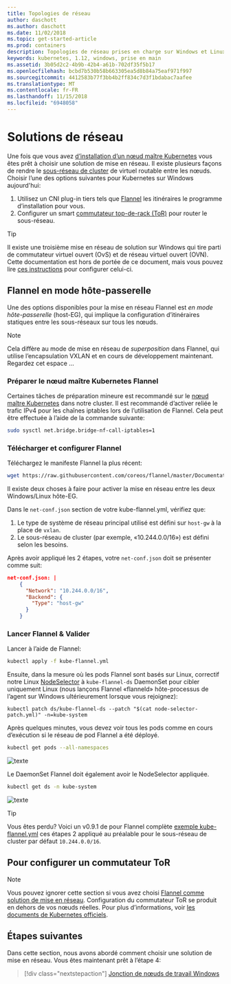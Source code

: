 ```yaml
---
title: Topologies de réseau
author: daschott
ms.author: daschott
ms.date: 11/02/2018
ms.topic: get-started-article
ms.prod: containers
description: Topologies de réseau prises en charge sur Windows et Linux.
keywords: kubernetes, 1.12, windows, prise en main
ms.assetid: 3b05d2c2-4b9b-42b4-a61b-702df35f5b17
ms.openlocfilehash: bcbd7b530b58b663305ea5d8b84a75eaf971f997
ms.sourcegitcommit: 4412583b77f3bb4b2ff834c7d3f1bdabac7aafee
ms.translationtype: MT
ms.contentlocale: fr-FR
ms.lasthandoff: 11/15/2018
ms.locfileid: "6948058"
---
```

# <a name="network-solutions"></a>Solutions de réseau #

Une fois que vous avez [d’installation d’un nœud maître Kubernetes](./creating-a-linux-master.md) vous êtes prêt à choisir une solution de mise en réseau. Il existe plusieurs façons de rendre le [sous-réseau de cluster](./getting-started-kubernetes-windows.md#cluster-subnet-def) de virtuel routable entre les nœuds. Choisir l’une des options suivantes pour Kubernetes sur Windows aujourd'hui:

1. Utilisez un CNI plug-in tiers tels que [Flannel](network-topologies.md#flannel-in-host-gateway-mode) les itinéraires le programme d’installation pour vous.
1. Configurer un smart [commutateur top-de-rack (ToR)](network-topologies.md#configuring-a-tor-switch) pour router le sous-réseau.

> [!tip]  
> Il existe une troisième mise en réseau de solution sur Windows qui tire parti de commutateur virtuel ouvert (OvS) et de réseau virtuel ouvert (OVN). Cette documentation est hors de portée de ce document, mais vous pouvez lire [ces instructions](https://kubernetes.io/docs/getting-started-guides/windows/#for-3-open-vswitch-ovs-open-virtual-network-ovn-with-overlay) pour configurer celui-ci.

## <a name="flannel-in-host-gateway-mode"></a>Flannel en mode hôte-passerelle

Une des options disponibles pour la mise en réseau Flannel est *en mode hôte-passerelle* (host-EG), qui implique la configuration d’itinéraires statiques entre les sous-réseaux sur tous les nœuds.
> [!NOTE]  
> Cela diffère au mode de mise en réseau de *superposition* dans Flannel, qui utilise l’encapsulation VXLAN et en cours de développement maintenant. Regardez cet espace …

### <a name="prepare-kubernetes-master-for-flannel"></a>Préparer le nœud maître Kubernetes Flannel

Certaines tâches de préparation mineure est recommandé sur le [nœud maître Kubernetes](./creating-a-linux-master.md) dans notre cluster. Il est recommandé d’activer reliée le trafic IPv4 pour les chaînes iptables lors de l’utilisation de Flannel. Cela peut être effectuée à l’aide de la commande suivante:

```bash
sudo sysctl net.bridge.bridge-nf-call-iptables=1
```

###  <a name="download--configure-flannel"></a>Télécharger et configurer Flannel ###
Téléchargez le manifeste Flannel la plus récent:

```bash
wget https://raw.githubusercontent.com/coreos/flannel/master/Documentation/kube-flannel.yml
```

Il existe deux choses à faire pour activer la mise en réseau entre les deux Windows/Linux hôte-EG.

Dans le `net-conf.json` section de votre kube-flannel.yml, vérifiez que:
1. Le type de système de réseau principal utilisé est défini sur `host-gw` à la place de `vxlan`.
2. Le sous-réseau de cluster (par exemple, «10.244.0.0/16») est défini selon les besoins.

Après avoir appliqué les 2 étapes, votre `net-conf.json` doit se présenter comme suit:
```json
net-conf.json: |
    {
      "Network": "10.244.0.0/16",
      "Backend": {
        "Type": "host-gw"
      }
    }
```

### <a name="launch-flannel--validate"></a>Lancer Flannel & Valider ###
Lancer à l’aide de Flannel:

```bash
kubectl apply -f kube-flannel.yml
```

Ensuite, dans la mesure où les pods Flannel sont basés sur Linux, correctif notre Linux [NodeSelector](https://github.com/Microsoft/SDN/tree/master/Kubernetes/flannel/l2bridge/manifests/node-selector-patch.yml) à `kube-flannel-ds` DaemonSet pour cibler uniquement Linux (nous lançons Flannel «flanneld» hôte-processus de l’agent sur Windows ultérieurement lorsque vous rejoignez):

```
kubectl patch ds/kube-flannel-ds --patch "$(cat node-selector-patch.yml)" -n=kube-system
```

Après quelques minutes, vous devez voir tous les pods comme en cours d’exécution si le réseau de pod Flannel a été déployé.

```bash
kubectl get pods --all-namespaces
```

![texte](media/kube-master.png)

Le DaemonSet Flannel doit également avoir le NodeSelector appliquée.

```bash
kubectl get ds -n kube-system
```

![texte](media/kube-daemonset.png)
> [!tip]  
> Vous êtes perdu? Voici un v0.9.1 de pour Flannel complète [exemple kube-flannel.yml](https://github.com/Microsoft/SDN/blob/master/Kubernetes/flannel/l2bridge/manifests/kube-flannel-example.yml) ces étapes 2 appliqué au préalable pour le sous-réseau de cluster par défaut `10.244.0.0/16`.

## <a name="configuring-a-tor-switch"></a>Pour configurer un commutateur ToR ##
> [!NOTE]
> Vous pouvez ignorer cette section si vous avez choisi [Flannel comme solution de mise en réseau](#flannel-in-host-gateway-mode).
Configuration du commutateur ToR se produit en dehors de vos nœuds réelles. Pour plus d’informations, voir [les documents de Kubernetes officiels](https://kubernetes.io/docs/getting-started-guides/windows/#upstream-l3-routing-topology).


## <a name="next-steps"></a>Étapes suivantes ## 
Dans cette section, nous avons abordé comment choisir une solution de mise en réseau. Vous êtes maintenant prêt à l’étape 4:

> [!div class="nextstepaction"]
> [Jonction de nœuds de travail Windows](./joining-windows-workers.md)